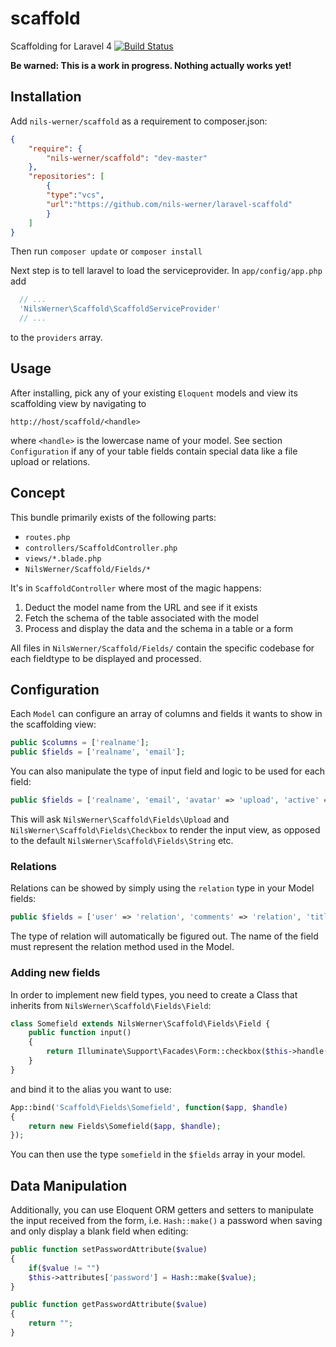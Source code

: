 scaffold
========

Scaffolding for Laravel 4 
[![Build Status](https://travis-ci.org/nils-werner/laravel-scaffold.png?branch=master)](https://travis-ci.org/nils-werner/laravel-scaffold)

**Be warned: This is a work in progress. Nothing actually works yet!**

## Installation

Add `nils-werner/scaffold` as a requirement to composer.json:

```json
{
    "require": {
        "nils-werner/scaffold": "dev-master"
    },
    "repositories": [
        {
        "type":"vcs",
        "url":"https://github.com/nils-werner/laravel-scaffold"
        }
    ]
}
```

Then run `composer update` or `composer install`

Next step is to tell laravel to load the serviceprovider. In `app/config/app.php` add

```php
  // ...
  'NilsWerner\Scaffold\ScaffoldServiceProvider'
  // ...
```
to the `providers` array.

## Usage

After installing, pick any of your existing `Eloquent` models and view its scaffolding view by navigating to

    http://host/scaffold/<handle>

where `<handle>` is the lowercase name of your model. See section `Configuration` if any of your table fields
contain special data like a file upload or relations.

## Concept

This bundle primarily exists of the following parts:

 - `routes.php`
 - `controllers/ScaffoldController.php`
 - `views/*.blade.php`
 - `NilsWerner/Scaffold/Fields/*`

It's in `ScaffoldController` where most of the magic happens:

 1. Deduct the model name from the URL and see if it exists
 2. Fetch the schema of the table associated with the model
 3. Process and display the data and the schema in a table or a form

All files in `NilsWerner/Scaffold/Fields/` contain the specific codebase for each fieldtype to be displayed
and processed.

## Configuration

Each `Model` can configure an array of columns and fields it wants to show in the scaffolding view:

```php
public $columns = ['realname'];
public $fields = ['realname', 'email'];
```

You can also manipulate the type of input field and logic to be used for each field:

```php
public $fields = ['realname', 'email', 'avatar' => 'upload', 'active' => 'checkbox'];
```

This will ask `NilsWerner\Scaffold\Fields\Upload` and `NilsWerner\Scaffold\Fields\Checkbox` to render the input view, as opposed to the default `NilsWerner\Scaffold\Fields\String` etc.

### Relations

Relations can be showed by simply using the `relation` type in your Model fields:

```php
public $fields = ['user' => 'relation', 'comments' => 'relation', 'title', 'body'];
```

The type of relation will automatically be figured out. The name of the field must represent the relation method used in the Model.

### Adding new fields

In order to implement new field types, you need to create a Class that inherits from `NilsWerner\Scaffold\Fields\Field`:

```php
class Somefield extends NilsWerner\Scaffold\Fields\Field {
    public function input()
    {
        return Illuminate\Support\Facades\Form::checkbox($this->handle());
    }
}
```

and bind it to the alias you want to use:

```php
App::bind('Scaffold\Fields\Somefield', function($app, $handle)
{
    return new Fields\Somefield($app, $handle);
});
```

You can then use the type `somefield` in the `$fields` array in your model.

## Data Manipulation

Additionally, you can use Eloquent ORM getters and setters to manipulate the input received from the form, i.e. `Hash::make()` a password when saving and only display a blank field when editing:

```php
public function setPasswordAttribute($value)
{
    if($value != "")
    $this->attributes['password'] = Hash::make($value);
}

public function getPasswordAttribute($value)
{
    return "";
}
```